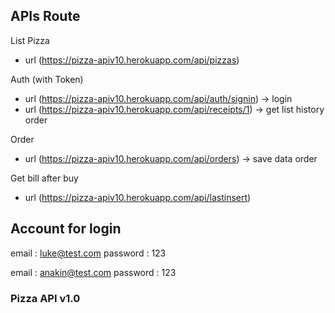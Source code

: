 ## APIs Route

List Pizza

- url (https://pizza-apiv10.herokuapp.com/api/pizzas)

Auth (with Token)

- url (https://pizza-apiv10.herokuapp.com/api/auth/signin) -> login
- url (https://pizza-apiv10.herokuapp.com/api/receipts/1) -> get list history order

Order

- url (https://pizza-apiv10.herokuapp.com/api/orders) -> save data order

Get bill after buy

- url (https://pizza-apiv10.herokuapp.com/api/lastinsert)

## Account for login

email : luke@test.com
password : 123

email : anakin@test.com
password : 123

### Pizza API v1.0
